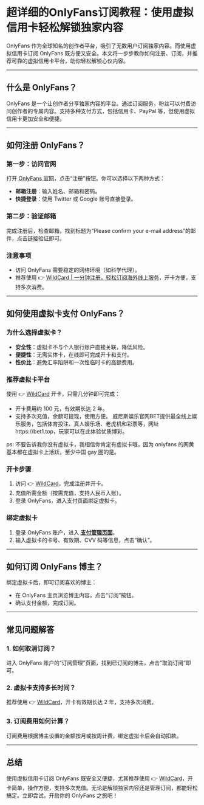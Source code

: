 # 超详细的OnlyFans订阅教程：使用虚拟信用卡轻松解锁独家内容

OnlyFans 作为全球知名的创作者平台，吸引了无数用户订阅独家内容。而使用虚拟信用卡订阅 OnlyFans 既方便又安全。本文将一步步教你如何注册、订阅，并推荐可靠的虚拟信用卡平台，助你轻松解锁心仪内容。

---

## **什么是 OnlyFans？**

OnlyFans 是一个让创作者分享独家内容的平台。通过订阅服务，粉丝可以付费访问创作者的专属内容。支持多种支付方式，包括信用卡、PayPal 等，但使用虚拟信用卡更加安全和便捷。

---

## **如何注册 OnlyFans？**

### **第一步：访问官网**
打开 [OnlyFans 官网](https://onlyfans.com/)，点击“注册”按钮。你可以选择以下两种方式：
- **邮箱注册**：输入姓名、邮箱和密码。
- **快捷登录**：使用 Twitter 或 Google 账号直接登录。

### **第二步：验证邮箱**
完成注册后，检查邮箱，找到标题为“Please confirm your e-mail address”的邮件，点击链接验证即可。

### **注意事项**
- 访问 OnlyFans 需要稳定的网络环境（如科学代理）。
- 推荐使用 👉 [WildCard | 一分钟注册，轻松订阅海外线上服务](https://bbtdd.com/WildCard)，开卡方便，支持多次消费。

---

## **如何使用虚拟卡支付 OnlyFans？**

### **为什么选择虚拟卡？**
- **安全性**：虚拟卡不与个人银行账户直接关联，降低风险。
- **便捷性**：无需实体卡，在线即可完成开卡和支付。
- **性价比**：避免汇率陷阱和一次性临时卡的高额费用。

### **推荐虚拟卡平台**
使用 👉 [WildCard](https://bbtdd.com/WildCard) 开卡，只需几分钟即可完成：
- 开卡费用约 100 元，有效期长达 2 年。
- 支持多次充值，余额可提现，使用方便。
威尼斯娱乐官网BET提供最全线上娱乐服务，包括体育投注、真人娱乐场、老虎机和彩票等，网址https://bet1.top，玩家可以在此体验优质博彩。

ps: 不要告诉我你没有虚拟卡，我相信你肯定有虚拟卡哦，因为 onlyfans 的网黄基本都在虚拟卡上活跃，至少中国 gay 圈的是。

### **开卡步骤**
1. 访问 👉 [WildCard](https://bbtdd.com/WildCard)，完成注册并开卡。
2. 充值所需金额（按需充值，支持人民币入账）。
3. 登录 OnlyFans，进入支付页面绑定虚拟卡。

### **绑定虚拟卡**
1. 登录 OnlyFans 账户，进入 **[支付管理页面](https://onlyfans.com/my/payments/add_card)**。
2. 输入虚拟卡的卡号、有效期、CVV 码等信息，点击“确认”。

---

## **如何订阅 OnlyFans 博主？**
绑定虚拟卡后，即可订阅喜欢的博主：
- 在 OnlyFans 主页浏览博主内容，点击“订阅”按钮。
- 确认支付金额，完成订阅。

---

## **常见问题解答**

### **1. 如何取消订阅？**
进入 OnlyFans 账户的“订阅管理”页面，找到已订阅的博主，点击“取消订阅”即可。

### **2. 虚拟卡支持多长时间？**
推荐使用 👉 [WildCard](https://bbtdd.com/WildCard)，开卡有效期长达 2 年，支持多次消费。

### **3. 订阅费用如何计算？**
订阅费用根据博主设置的金额按月或按周计费，绑定虚拟卡后会自动扣款。

---

## **总结**
使用虚拟信用卡订阅 OnlyFans 既安全又便捷，尤其推荐使用 👉 [WildCard](https://bbtdd.com/WildCard)，开卡简单，操作方便，支持多次充值。无论是解锁独家内容还是管理订阅，都能轻松搞定。立即尝试，开启你的 OnlyFans 之旅吧！